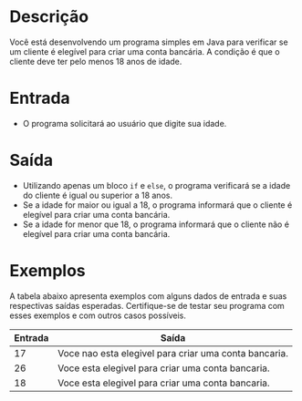 # Descrição
Você está desenvolvendo um programa simples em Java para verificar se um cliente é elegível para criar uma conta bancária. A condição é que o cliente deve ter pelo menos 18 anos de idade.

# Entrada
* O programa solicitará ao usuário que digite sua idade.

# Saída
* Utilizando apenas um bloco ``if`` e ``else``, o programa verificará se a idade do cliente é igual ou superior a 18 anos.
* Se a idade for maior ou igual a 18, o programa informará que o cliente é elegível para criar uma conta bancária.
* Se a idade for menor que 18, o programa informará que o cliente não é elegível para criar uma conta bancária.

# Exemplos
A tabela abaixo apresenta exemplos com alguns dados de entrada e suas respectivas saídas esperadas. Certifique-se de testar seu programa com esses exemplos e com outros casos possíveis.

| Entrada |	Saída |
| --- | --- |
| 17	| Voce nao esta elegivel para criar uma conta bancaria. |
| 26	| Voce esta elegivel para criar uma conta bancaria. |
| 18	| Voce esta elegivel para criar uma conta bancaria. |
